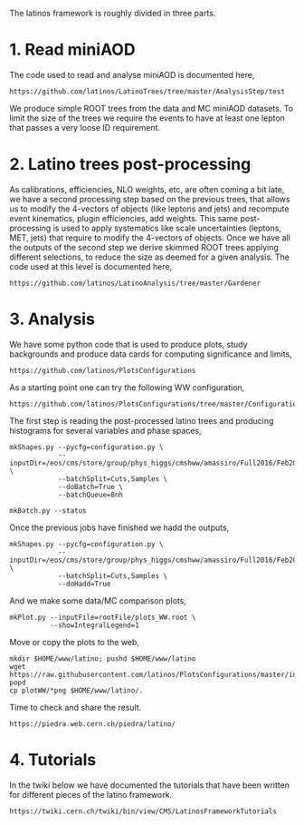 The latinos framework is roughly divided in three parts.

# 1. Read miniAOD

The code used to read and analyse miniAOD is documented here,

    https://github.com/latinos/LatinoTrees/tree/master/AnalysisStep/test

We produce simple ROOT trees from the data and MC miniAOD datasets. To limit the size of the trees we require the events to have at least one lepton that passes a very loose ID requirement.

# 2. Latino trees post-processing

As calibrations, efficiencies, NLO weights, etc, are often coming a bit late, we have a second processing step based on the previous trees, that allows us to modify the 4-vectors of objects (like leptons and jets) and recompute event kinematics, plugin efficiencies, add weights. This same post-processing is used to apply systematics like scale uncertainties (leptons, MET, jets) that require to modify the 4-vectors of objects. Once we have all the outputs of the second step we derive skimmed ROOT trees applying different selections, to reduce the size as deemed for a given analysis. The code used at this level is documented here,

    https://github.com/latinos/LatinoAnalysis/tree/master/Gardener

# 3. Analysis

We have some python code that is used to produce plots, study backgrounds and produce data cards for computing significance and limits,

    https://github.com/latinos/PlotsConfigurations

As a starting point one can try the following WW configuration,

    https://github.com/latinos/PlotsConfigurations/tree/master/Configurations/ControlRegions/WW/Full2016

The first step is reading the post-processed latino trees and producing histograms for several variables and phase spaces,

    mkShapes.py --pycfg=configuration.py \
                --inputDir=/eos/cms/store/group/phys_higgs/cmshww/amassiro/Full2016/Feb2017_summer16/MCl2looseCut__hadd__bSFL2pTEffCut__l2tight \
                --batchSplit=Cuts,Samples \
                --doBatch=True \
                --batchQueue=8nh
                
    mkBatch.py --status

Once the previous jobs have finished we hadd the outputs,

    mkShapes.py --pycfg=configuration.py \
                --inputDir=/eos/cms/store/group/phys_higgs/cmshww/amassiro/Full2016/Feb2017_summer16/MCl2looseCut__hadd__bSFL2pTEffCut__l2tight \
                --batchSplit=Cuts,Samples \
                --doHadd=True

And we make some data/MC comparison plots,

    mkPlot.py --inputFile=rootFile/plots_WW.root \
              --showIntegralLegend=1
              
Move or copy the plots to the web,

    mkdir $HOME/www/latino; pushd $HOME/www/latino
    wget https://raw.githubusercontent.com/latinos/PlotsConfigurations/master/index.php
    popd
    cp plotWW/*png $HOME/www/latino/.
    
Time to check and share the result.

    https://piedra.web.cern.ch/piedra/latino/

# 4. Tutorials

In the twiki below we have documented the tutorials that have been written for different pieces of the latino framework.

    https://twiki.cern.ch/twiki/bin/view/CMS/LatinosFrameworkTutorials
